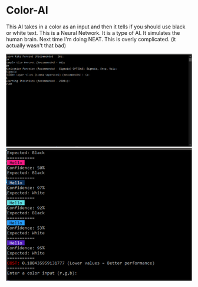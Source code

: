 # Color-AI
This AI takes in a color as an input and then it tells if you should use black or white text.
This is a Neural Network. It is a type of AI.
It simulates the human brain. Next time I'm doing NEAT. This is overly complicated.
(it actually wasn't that bad)

![screenshot](Screenies/screeny1.png)
![screenshot](Screenies/screeny2.png)